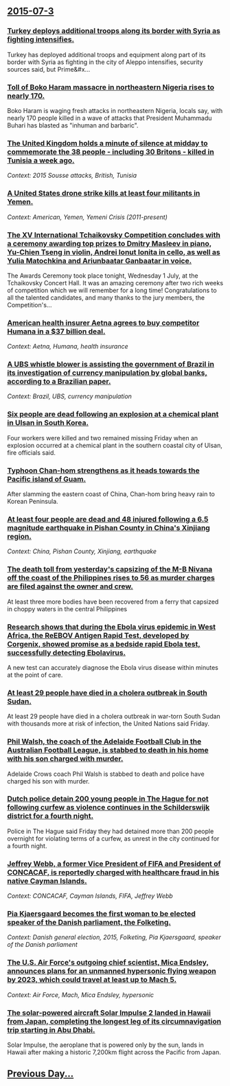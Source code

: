 ## [2015-07-3](/news/2015/07/3/index.md)

### [Turkey deploys additional troops along its border with Syria as fighting intensifies. ](/news/2015/07/3/turkey-deploys-additional-troops-along-its-border-with-syria-as-fighting-intensifies.md)
Turkey&#x20;has&#x20;deployed&#x20;additional&#x20;troops&#x20;and&#x20;equipment&#x20;along&#x20;part&#x20;of&#x20;its&#x20;border&#x20;with&#x20;Syria&#x20;as&#x20;fighting&#x20;in&#x20;the&#x20;city&#x20;of&#x20;Aleppo&#x20;intensifies,&#x20;security&#x20;sources&#x20;said,&#x20;but&#x20;Prime&#x...

### [Toll of Boko Haram massacre in northeastern Nigeria rises to nearly 170.](/news/2015/07/3/toll-of-boko-haram-massacre-in-northeastern-nigeria-rises-to-nearly-170.md)
Boko Haram is waging fresh attacks in northeastern Nigeria, locals say, with nearly 170 people killed in a wave of attacks that President Muhammadu Buhari has blasted as &quot;inhuman and barbaric&quot;. 

### [The United Kingdom holds a minute of silence at midday to commemorate the 38 people - including 30 Britons - killed in Tunisia a week ago. ](/news/2015/07/3/the-united-kingdom-holds-a-minute-of-silence-at-midday-to-commemorate-the-38-people-including-30-britons-killed-in-tunisia-a-week-ago.md)
_Context: 2015 Sousse attacks, British, Tunisia_

### [A United States drone strike kills at least four militants in Yemen. ](/news/2015/07/3/a-united-states-drone-strike-kills-at-least-four-militants-in-yemen.md)
_Context: American, Yemen, Yemeni Crisis (2011-present)_

### [The XV International Tchaikovsky Competition concludes with a ceremony awarding top prizes to Dmitry Masleev in piano, Yu-Chien Tseng in violin, Andrei Ionut Ionita in cello, as well as Yulia Matochkina and Ariunbaatar Ganbaatar in voice. ](/news/2015/07/3/the-xv-international-tchaikovsky-competition-concludes-with-a-ceremony-awarding-top-prizes-to-dmitry-masleev-in-piano-yu-chien-tseng-in-vio.md)
The Awards Ceremony took place tonight, Wednesday 1 July, at the Tchaikovsky Concert Hall. It was an amazing ceremony after two rich weeks of competition which we will remember for a long time! Congratulations to all the talented candidates, and many thanks to the jury members, the Competition&#39;s...

### [American health insurer Aetna agrees to buy competitor Humana in a $37 billion deal. ](/news/2015/07/3/american-health-insurer-aetna-agrees-to-buy-competitor-humana-in-a-37-billion-deal.md)
_Context: Aetna, Humana, health insurance_

### [A UBS whistle blower is assisting the government of Brazil in its investigation of currency manipulation by global banks, according to a Brazilian paper. ](/news/2015/07/3/a-ubs-whistle-blower-is-assisting-the-government-of-brazil-in-its-investigation-of-currency-manipulation-by-global-banks-according-to-a-bra.md)
_Context: Brazil, UBS, currency manipulation_

### [Six people are dead following an explosion at a chemical plant in Ulsan in South Korea. ](/news/2015/07/3/six-people-are-dead-following-an-explosion-at-a-chemical-plant-in-ulsan-in-south-korea.md)
 Four workers were killed and two remained missing Friday when an explosion occurred at a chemical plant in the southern coastal city of Ulsan, fire officials said.

### [Typhoon Chan-hom strengthens as it heads towards the Pacific island of Guam. ](/news/2015/07/3/typhoon-chan-hom-strengthens-as-it-heads-towards-the-pacific-island-of-guam.md)
After slamming the eastern coast of China, Chan-hom bring heavy rain to Korean Peninsula.

### [At least four people are dead and 48 injured following a 6.5 magnitude earthquake in Pishan County in China's Xinjiang region. ](/news/2015/07/3/at-least-four-people-are-dead-and-48-injured-following-a-6-5-magnitude-earthquake-in-pishan-county-in-china-s-xinjiang-region.md)
_Context: China, Pishan County, Xinjiang, earthquake_

### [The death toll from yesterday's capsizing of the M-B Nivana off the coast of the Philippines rises to 56 as murder charges are filed against the owner and crew. ](/news/2015/07/3/the-death-toll-from-yesterday-s-capsizing-of-the-m-b-nivana-off-the-coast-of-the-philippines-rises-to-56-as-murder-charges-are-filed-against.md)
At least three more bodies have been recovered from a ferry that capsized in choppy waters in the central Philippines

### [Research shows that during the Ebola virus epidemic in West Africa, the ReEBOV Antigen Rapid Test, developed by Corgenix, showed promise as a bedside rapid Ebola test, successfully detecting Ebolavirus. ](/news/2015/07/3/research-shows-that-during-the-ebola-virus-epidemic-in-west-africa-the-reebov-antigen-rapid-test-developed-by-corgenix-showed-promise-as.md)
A new test can accurately diagnose the Ebola virus disease within minutes at the point of care.

### [At least 29 people have died in a cholera outbreak in South Sudan. ](/news/2015/07/3/at-least-29-people-have-died-in-a-cholera-outbreak-in-south-sudan.md)
At least 29 people have died in a cholera outbreak in war-torn South Sudan with thousands more at risk of infection, the United Nations said Friday.

### [Phil Walsh, the coach of the Adelaide Football Club in the Australian Football League, is stabbed to death in his home with his son charged with murder. ](/news/2015/07/3/phil-walsh-the-coach-of-the-adelaide-football-club-in-the-australian-football-league-is-stabbed-to-death-in-his-home-with-his-son-charged.md)
Adelaide Crows coach Phil Walsh is stabbed to death and police have charged his son with murder.

### [Dutch police detain 200 young people in The Hague for not following curfew as violence continues in the Schilderswijk district for a fourth night. ](/news/2015/07/3/dutch-police-detain-200-young-people-in-the-hague-for-not-following-curfew-as-violence-continues-in-the-schilderswijk-district-for-a-fourth.md)
Police in The Hague said Friday they had detained more than 200 people overnight for violating terms of a curfew, as unrest in the city continued for a fourth night.

### [Jeffrey Webb, a former Vice President of FIFA and President of CONCACAF, is reportedly charged with healthcare fraud in his native Cayman Islands. ](/news/2015/07/3/jeffrey-webb-a-former-vice-president-of-fifa-and-president-of-concacaf-is-reportedly-charged-with-healthcare-fraud-in-his-native-cayman-is.md)
_Context: CONCACAF, Cayman Islands, FIFA, Jeffrey Webb_

### [Pia Kjaersgaard becomes the first woman to be elected speaker of the Danish parliament, the Folketing. ](/news/2015/07/3/pia-kja-rsgaard-becomes-the-first-woman-to-be-elected-speaker-of-the-danish-parliament-the-folketing.md)
_Context: Danish general election, 2015, Folketing, Pia Kjaersgaard, speaker of the Danish parliament_

### [The U.S. Air Force's outgoing chief scientist, Mica Endsley, announces plans for an unmanned hypersonic flying weapon by 2023, which could travel at least up to Mach 5. ](/news/2015/07/3/the-u-s-air-force-s-outgoing-chief-scientist-mica-endsley-announces-plans-for-an-unmanned-hypersonic-flying-weapon-by-2023-which-could-t.md)
_Context: Air Force, Mach, Mica Endsley, hypersonic_

### [The solar-powered aircraft Solar Impulse 2 landed in Hawaii from Japan, completing the longest leg of its circumnavigation trip starting in Abu Dhabi. ](/news/2015/07/3/the-solar-powered-aircraft-solar-impulse-2-landed-in-hawaii-from-japan-completing-the-longest-leg-of-its-circumnavigation-trip-starting-in.md)
Solar Impulse, the aeroplane that is powered only by the sun, lands in Hawaii after making a historic 7,200km flight across the Pacific from Japan.

## [Previous Day...](/news/2015/07/2/index.md)

